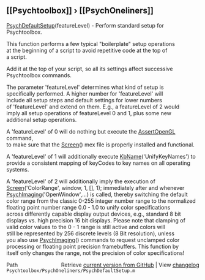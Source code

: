 ## [[Psychtoolbox]] &#8250; [[PsychOneliners]]

[PsychDefaultSetup](PsychDefaultSetup)(featureLevel) - Perform standard setup for Psychtoolbox.  
  
This function performs a few typical "boilerplate" setup operations  
at the beginning of a script to avoid repetitive code at the top of  
a script.  
  
Add it at the top of your script, so all its settings affect successive  
Psychtoolbox commands.  
  
The parameter 'featureLevel' determines what kind of setup is  
specifically performed. A higher number for 'featureLevel' will  
include all setup steps and default settings for lower numbers  
of 'featureLevel' and extend on them. E.g., a featureLevel of 2 would  
imply all setup operations of featureLevel 0 and 1, plus some new  
additional setup operations.  
  
A 'featureLevel' of 0 will do nothing but execute the [AssertOpenGL](AssertOpenGL) command,  
to make sure that the [Screen](Screen)() mex file is properly installed and functional.  
  
A 'featureLevel' of 1 will additionally execute [KbName](KbName)('UnifyKeyNames') to  
provide a consistent mapping of keyCodes to key names on all operating  
systems.  
  
A 'featureLevel' of 2 will additionally imply the execution of  
[Screen](Screen)('ColorRange', window, 1, [], 1); immediately after and whenever  
[PsychImaging](PsychImaging)('OpenWindow',...) is called, thereby switching the default  
color range from the classic 0-255 integer number range to the normalized  
floating point number range 0.0 - 1.0 to unify color specifications  
across differently capable display output devices, e.g., standard 8 bit  
displays vs. high precision 16 bit displays. Please note that clamping of  
valid color values to the 0 - 1 range is still active and colors will  
still be represented by 256 discrete levels (8 Bit resolution), unless  
you also use [PsychImaging](PsychImaging)() commands to request unclamped color  
processing or floating point precision framebuffers. This function by  
itself only changes the range, not the precision of color specifications!  
  




<div class="code_header" style="text-align:right;">
  <span style="float:left;">Path&nbsp;&nbsp;</span> <span class="counter">Retrieve <a href=
  "https://raw.github.com/Psychtoolbox-3/Psychtoolbox-3/beta/Psychtoolbox/PsychOneliners/PsychDefaultSetup.m">current version from GitHub</a> | View <a href=
  "https://github.com/Psychtoolbox-3/Psychtoolbox-3/commits/beta/Psychtoolbox/PsychOneliners/PsychDefaultSetup.m">changelog</a></span>
</div>
<div class="code">
  <code>Psychtoolbox/PsychOneliners/PsychDefaultSetup.m</code>
</div>

